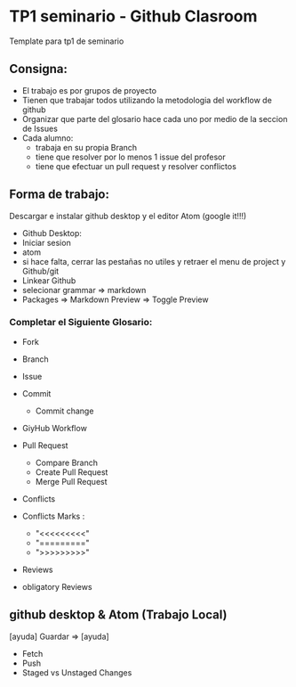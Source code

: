 # TP1 seminario - Github Clasroom
 Template para tp1 de seminario

 ## Consigna:
 * El trabajo es por grupos de proyecto
 * Tienen que trabajar todos utilizando la metodologia del workflow de github
 * Organizar que parte del glosario hace cada uno por medio de la seccion de Issues
 * Cada alumno:
    * trabaja en su propia Branch
    * tiene que resolver por lo menos 1 issue del profesor
    * tiene que efectuar un pull request y resolver conflictos


## Forma de trabajo:

Descargar e instalar github desktop y el editor Atom (google it!!!)
 * Github Desktop:
  * Iniciar sesion
 * atom
  * si hace falta,   cerrar las pestañas no utiles y retraer el menu de project y Github/git
  * Linkear Github
  * selecionar grammar => markdown
  * Packages => Markdown Preview => Toggle Preview



 ### Completar el Siguiente Glosario:
 * Fork
 * Branch
 * Issue
 * Commit
   * Commit change
 * GiyHub Workflow
 * Pull Request
   * Compare Branch
   * Create Pull Request
   * Merge Pull Request
 * Conflicts
  * Conflicts Marks :
    * "<<<<<<<<<"
    * "========="
    * ">>>>>>>>>"

 * Reviews
  * obligatory Reviews
## github desktop & Atom (Trabajo Local)
\[ayuda\]
Guardar => 
\[ayuda\]
 * Fetch
 * Push
 * Staged vs Unstaged Changes
